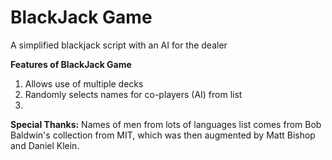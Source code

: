 # BlackJack Game #
A simplified blackjack script with an AI for the dealer

**Features of BlackJack Game**
  1. Allows use of multiple decks
  2. Randomly selects names for co-players (AI) from list 
  3. 
  
**Special Thanks:** 
Names of men from lots of languages list comes from Bob Baldwin's collection from MIT,
which was then augmented by Matt Bishop and Daniel Klein.